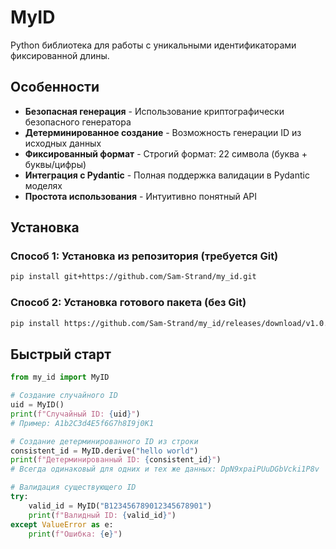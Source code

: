 # MyID

Python библиотека для работы с уникальными идентификаторами фиксированной длины.

## Особенности
- **Безопасная генерация** - Использование криптографически безопасного генератора
- **Детерминированное создание** - Возможность генерации ID из исходных данных
- **Фиксированный формат** - Строгий формат: 22 символа (буква + буквы/цифры)
- **Интеграция с Pydantic** - Полная поддержка валидации в Pydantic моделях
- **Простота использования** - Интуитивно понятный API

## Установка
### Способ 1: Установка из репозитория (требуется Git)
```bash
pip install git+https://github.com/Sam-Strand/my_id.git
```

### Способ 2: Установка готового пакета (без Git)
```bash
pip install https://github.com/Sam-Strand/my_id/releases/download/v1.0.0/my_id-1.0.0-py3-none-any.whl
```

## Быстрый старт
```python
from my_id import MyID

# Создание случайного ID
uid = MyID()
print(f"Случайный ID: {uid}")
# Пример: A1b2C3d4E5f6G7h8I9j0K1

# Создание детерминированного ID из строки
consistent_id = MyID.derive("hello world")
print(f"Детерминированный ID: {consistent_id}")
# Всегда одинаковый для одних и тех же данных: DpN9xpaiPUuDGbVcki1P8v

# Валидация существующего ID
try:
    valid_id = MyID("B123456789012345678901")
    print(f"Валидный ID: {valid_id}")
except ValueError as e:
    print(f"Ошибка: {e}")
```
